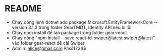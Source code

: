 # README #

* Chạy dòng lệnh dotnet add package Microsoft.EntityFrameworkCore --version 3.1.3 trong folder GearTMDT, Identity API nếu bi lỗi
* Chạy npm install để tạo package trong folder gear-react
* Chạy dòng "npm install --save react-id-swiper@latest swiper@latest" vào folder gear-react để cài Swiper
* Admin: alice@gmail.com Pass1234$